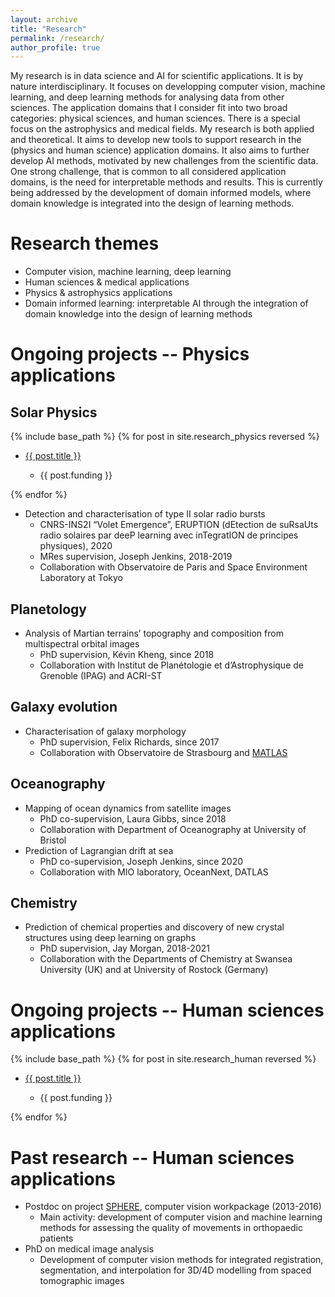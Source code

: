```yaml
---
layout: archive
title: "Research"
permalink: /research/
author_profile: true
---
```


My research is in data science and AI for scientific applications.
It is by nature interdisciplinary.
It focuses on developping computer vision, machine learning, and deep learning methods for analysing data from other sciences.
The application domains that I consider fit into two broad categories: physical sciences, and human sciences.
There is a special focus on the astrophysics and medical fields.
My research is both applied and theoretical. It aims to develop new tools to support research in the (physics and human science) application domains.
It also aims to further develop AI methods, motivated by new challenges from the scientific data.
One strong challenge, that is common to all considered application domains, is the need for interpretable methods and results.
This is currently being addressed by the development of domain informed models, where domain knowledge is integrated into the design of learning methods.

Research themes
======
* Computer vision, machine learning, deep learning
* Human sciences & medical applications
* Physics & astrophysics applications
* Domain informed learning: interpretable AI through the integration of domain knowledge into the design of learning methods

Ongoing projects -- Physics applications
======

Solar Physics
------

{% include base_path %}
{% for post in site.research_physics reversed %}
  <ul>
  <li><a href="{{ post.url }}">{{ post.title }}</a></li>
  <ul>
    <li>{{ post.funding }}</li>
  </ul>
  </ul>
{% endfor %}

* Detection and characterisation of type II solar radio bursts
    * CNRS-INS2I “Volet Emergence”, ERUPTION (dEtection de suRsaUts radio solaires par deeP learning avec inTegratION de principes physiques), 2020
    * MRes supervision, Joseph Jenkins, 2018-2019
    * Collaboration with Observatoire de Paris and Space Environment Laboratory at Tokyo

Planetology
------
* Analysis of Martian terrains’ topography and composition from multispectral orbital images
    * PhD supervision, Kévin Kheng, since 2018
    * Collaboration with Institut de Planétologie et d’Astrophysique de Grenoble (IPAG) and ACRI-ST

Galaxy evolution
------
* Characterisation of galaxy morphology
    * PhD supervision, Felix Richards, since 2017
    * Collaboration with Observatoire de Strasbourg and [MATLAS](http://obas-matlas.u-strasbg.fr/WP/)

Oceanography
------
* Mapping of ocean dynamics from satellite images
    * PhD co-supervision, Laura Gibbs, since 2018
    * Collaboration with Department of Oceanography at University of Bristol
* Prediction of Lagrangian drift at sea
    * PhD co-supervision, Joseph Jenkins, since 2020
    * Collaboration with MIO laboratory, OceanNext, DATLAS

Chemistry
------
*	Prediction of chemical properties and discovery of new crystal structures using deep learning on graphs
    * PhD supervision, Jay Morgan, 2018-2021
    * Collaboration with the Departments of Chemistry at Swansea University (UK) and at University of Rostock (Germany)

Ongoing projects -- Human sciences applications
======

{% include base_path %}
{% for post in site.research_human reversed %}
  <ul>
  <li><a href="{{ post.url }}">{{ post.title }}</a></li>
  <ul>
    <li>{{ post.funding }}</li>
  </ul>
  </ul>
{% endfor %}


Past research -- Human sciences applications
======
* Postdoc on project [SPHERE](https://research-information.bris.ac.uk/en/projects/sphere-epsrc-irc), computer vision workpackage (2013-2016)
    * Main activity: development of computer vision and machine learning methods for assessing the quality of movements in orthopaedic patients
* PhD on medical image analysis
    * Development of computer vision methods for integrated registration, segmentation, and interpolation for 3D/4D modelling from spaced tomographic images
